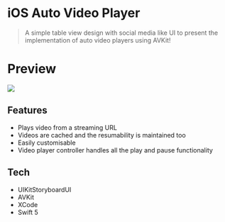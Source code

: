 # iOS Auto Video Player
> A simple table view design with social media like UI to present the implementation of auto video players using AVKit!

# Preview
![]([https://photos.google.com/photo/AF1QipNSD-rgZBrSxaz09V2gYH6lLa0BsMn1bGpN2pjD](https://lh3.googleusercontent.com/NRebO2sX2EnnpJEpBjaBeh_e2iocYwWSnv9-W_ni-L7QRngvWBRUZiIYJLJNQ-3Zy9OozoQzqH8RnhrI0sMmmWsbPkCJgaOpd6Gat0hlcyEPJ0xPxgYQpe28x9ag23PVAUriVNSYRFANCmTKKFhK6PPHj0DIiBjgVUlG78Ise4XT9_czupDLvino9NkK4x3_yQ576xDb9qsTdZNiTfGb3ry_OSDVMstOSWX2S6UKRPlrxWFzcCsGZL-rN3s0HIqFdcWH0EfCQ-J99-bt4As3CJvY5DwxmdjSSGKn7OvSF5vZajYSmDcFx5e6tuAClSAIvLHJ4Nc77XUW1X-pfsqByBhs9U_Mak1JnNa5ffx2IVITQeoZJWkLyJzSYVt8Xl6pCzH3Uckte9c_d3-jRFIKfYfrtNklIkmh_Za-F0cYaW26mrsE8iFT1ITDCKHWIkNIXkD2kuBFMwSKChh_zdT4CEPVB9y25IZrwfUQ40EQ3KIbjSuVQqNwURQlNJz5bgkaAz789NfjDwJ1gSvyrm7GvzbqsxmbWbb17T6aInjwTgbSRJKxhSQPTiu16VHILKJAmGOhTib5cbeGMKIlfiaGmEA175ASKdU08L8kR7QNMH1xz5qvdIzQ0NyfpDP423rm7L9t4F6AIo3kLXIvHmBymmeBQ9KRYTeJzrZw7dBx3BThGq0OvQ1eRcWZ8ubH4qu4BMp9LnjqYk2btg9z2qQvLIXFlXv9t5Cf60zPISXMCnaROW4efUby9QVlZFtOPSwMVkZiDUhKuLYBsZJjPKjjzm2hDT5BpOuyLmZf27e44nxLpVKnXv6ThWvel9_-YvyZ0WWE_b_RUxk69l_MokvUrz90nZeoeEam3SrtURqsqOQMfo4VqzsmJt2c_RZkAcWnrpFyZ7ExnjNchhQ363VdUMVhy8Or3xiKjdwO-oiGstzQrxWW-RCl2PT_92RSjyPy0IXsEuxusSL2ic2DcOnJw6iOdZJVWCprRILp0-crC_-9datMxjTaFA=s250-k-no))


## Features

- Plays video from a streaming URL 
- Videos are cached and the resumability is maintained too
- Easily customisable
- Video player controller handles all the play and pause functionality

## Tech

- UIKitStoryboardUI
- AVKit
- XCode 
- Swift 5

